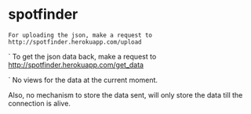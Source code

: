 # spotfinder

`
For uploading the json, make a request to http://spotfinder.herokuapp.com/upload
`

`
To get the json data back, make a request to http://spotfinder.herokuapp.com/get_data

`
No views for the data at the current moment.

Also, no mechanism to store the data sent, will only store the data till the connection is alive.
